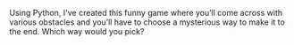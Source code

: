  Using Python, I've created this funny game where you’ll come across with various obstacles and 
you’ll have to choose a mysterious way to make it to the end. Which way would you pick?
